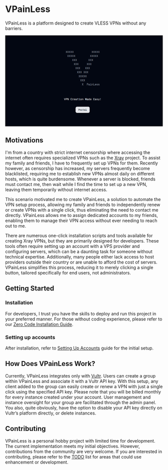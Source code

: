 # VPainLess

VPainLess is a platform designed to create VLESS VPNs without any barriers.

![vpainless](./docs/images/vpainless-main.png)

## Motivations

I'm from a country with strict internet censorship where accessing the internet often requires specialized VPNs such as the [Xray](https://github.com/XTLS/Xray-core) project. To assist my family and friends, I have to frequently set up VPNs for them. Recently however, as censorship has increased, my servers frequently become blacklisted, requiring me to establish new VPNs almost daily on different hosts, which is quite burdensome. Whenever a server is blocked, friends must contact me, then wait while I find the time to set up a new VPN, leaving them temporarily without internet access.

This scenario motivated me to create VPainLess, a solution to automate the VPN setup process, allowing my family and friends to independently renew or create VPNs with a single click, thus eliminating the need to contact me directly. VPainLess allows me to assign dedicated accounts to my friends, enabling them to manage their VPN access without ever needing to reach out to me.

There are numerous one-click installation scripts and tools available for creating Xray VPNs, but they are primarily designed for developers. These tools often require setting up an account with a VPS provider and configuring servers, which can be a daunting task for someone without technical expertise. Additionally, many people either lack access to host providers outside their country or are unable to afford the cost of servers. VPainLess simplifies this process, reducing it to merely clicking a single button, tailored specifically for end users, not administrators.

## Getting Started

### Installation

For developers, I trust you have the skills to deploy and run this project in your preferred manner. For those without coding experience, please refer to our [Zero Code Installation Guide](./docs/guides/zero-code-installation.md).

### Setting up accounts

After installation, refer to [Setting Up Accounts](./docs/guides/setting-up.md) guide for the initial setup.

## How Does VPainLess Work?

Currently, VPainLess integrates only with [Vultr](https://www.vultr.com/). Users can create a group within VPainLess and associate it with a Vultr API key. With this setup, any client added to the group can easily create or renew a VPN with just a single click using the specified API key. Please note that you will be billed monthly for every instance created under your account. User management and instance oversight for your group are facilitated through the admin panel. You also, quite obviously, have the option to disable your API key directly on Vultr’s platform directly, or delete instances.

## Contributing

VPainLess is a personal hobby project with limited time for development. The current implementation meets my initial objectives. However, contributions from the community are very welcome. If you are interested in contributing, please refer to the [TODO](./docs/todos.md) list for areas that could use enhancement or development.
